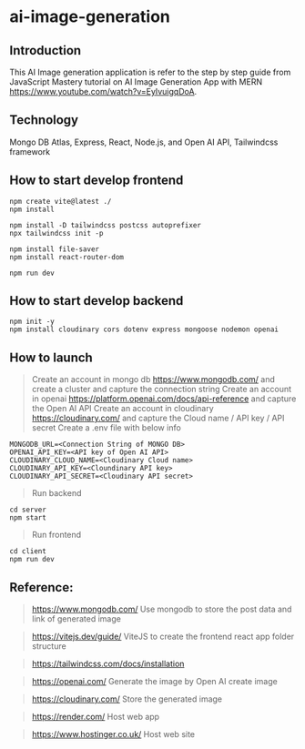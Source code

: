 # ai-image-generation
## Introduction
This AI Image generation application is refer to the step by step guide from JavaScript Mastery tutorial on AI Image Generation App with MERN https://www.youtube.com/watch?v=EyIvuigqDoA. 


## Technology
Mongo DB Atlas, Express, React, Node.js, and Open AI API, Tailwindcss framework

## How to start develop frontend
```
npm create vite@latest ./
npm install

npm install -D tailwindcss postcss autoprefixer
npx tailwindcss init -p

npm install file-saver
npm install react-router-dom

npm run dev
```

## How to start develop backend
```
npm init -y
npm install cloudinary cors dotenv express mongoose nodemon openai
```

## How to launch
> Create an account in mongo db https://www.mongodb.com/ and create a cluster and capture the connection string
> Create an account in openai https://platform.openai.com/docs/api-reference  and capture the Open AI API
> Create an account in cloudinary https://cloudinary.com/ and capture the Cloud name / API key / API secret
> Create a .env file with below info 
```
MONGODB_URL=<Connection String of MONGO DB>
OPENAI_API_KEY=<API key of Open AI API>
CLOUDINARY_CLOUD_NAME=<Cloudinary Cloud name>
CLOUDINARY_API_KEY=<Cloundinary API key>
CLOUDINARY_API_SECRET=<Cloudinary API secret>
```

> Run backend
```
cd server
npm start
```

> Run frontend
```
cd client
npm run dev
``` 

## Reference:
> https://www.mongodb.com/
> Use mongodb to store the post data and link of generated image

> https://vitejs.dev/guide/
> ViteJS to create the frontend react app folder structure

> https://tailwindcss.com/docs/installation

> https://openai.com/
> Generate the image by Open AI create image 

> https://cloudinary.com/
> Store the generated image

> https://render.com/
> Host web app

> https://www.hostinger.co.uk/
> Host web site

